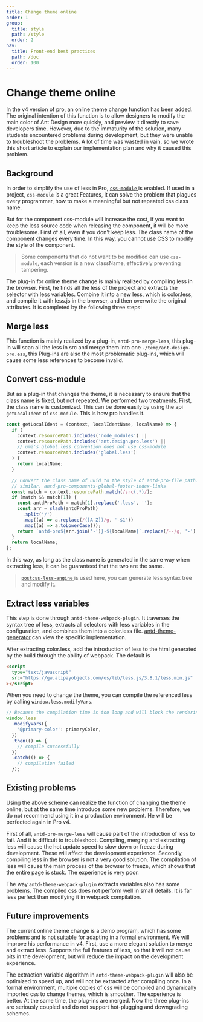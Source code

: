 ```yaml
---
title: Change theme online
order: 1
group:
  title: style
  path: /style
  order: 2
nav:
  title: Front-end best practices
  path: /doc
  order: 100
---
```


# Change theme online

In the v4 version of pro, an online theme change function has been added. The original intention of this function is to allow designers to modify the main color of Ant Design more quickly, and preview it directly to save developers time. However, due to the immaturity of the solution, many students encountered problems during development, but they were unable to troubleshoot the problems. A lot of time was wasted in vain, so we wrote this short article to explain our implementation plan and why it caused this problem.

## Background

In order to simplify the use of less in Pro, [`css-module` ](https://github.com/css-modules/css-modules) is enabled. If used in a project, `css-module` is a great Features, it can solve the problem that plagues every programmer, how to make a meaningful but not repeated css class name.

But for the component css-module will increase the cost, if you want to keep the less source code when releasing the component, it will be more troublesome. First of all, even if you don't keep less. The class name of the component changes every time. In this way, you cannot use CSS to modify the style of the component.

> Some components that do not want to be modified can use `css-module`, each version is a new className, effectively preventing tampering.

The plug-in for online theme change is mainly realized by compiling less in the browser. First, he finds all the less of the project and extracts the selector with less variables. Combine it into a new less, which is color.less, and compile it with less.js in the browser, and then overwrite the original attributes. It is completed by the following three steps:

## Merge less

This function is mainly realized by a plug-in, `antd-pro-merge-less`, this plug-in will scan all the less in src and merge them into one `./temp/ant-design-pro.ess`, this Plug-ins are also the most problematic plug-ins, which will cause some less references to become invalid.

## Convert css-module

But as a plug-in that changes the theme, it is necessary to ensure that the class name is fixed, but not repeated. We performed two treatments. First, the class name is customized. This can be done easily by using the api `getLocalIdent` of `css-module`. This is how pro handles it.

```js
const getLocalIdent = (context, localIdentName, localName) => {
  if (
    context.resourcePath.includes('node_modules') ||
    context.resourcePath.includes('ant.design.pro.less') ||
    // umi's global.less convention does not use css-module
    context.resourcePath.includes('global.less')
  ) {
    return localName;
  }

  // Convert the class name of uuid to the style of antd-pro-file path.
  // similar. antd-pro-components-global-footer-index-links
  const match = context.resourcePath.match(/src(.*)/);
  if (match && match[1]) {
    const antdProPath = match[1].replace('.less', '');
    const arr = slash(antdProPath)
      .split('/')
      .map((a) => a.replace(/([A-Z])/g, '-$1'))
      .map((a) => a.toLowerCase());
    return `antd-pro${arr.join('-')}-${localName}`.replace(/--/g, '-');
  }
  return localName;
};
```

In this way, as long as the class name is generated in the same way when extracting less, it can be guaranteed that the two are the same.

> [`postcss-less-engine` ](https://www.npmjs.com/package/postcss-less-engine) is used here, you can generate less syntax tree and modify it.

## Extract less variables

This step is done through `antd-theme-webpack-plugin`. It traverses the syntax tree of less, extracts all selectors with less variables in the configuration, and combines them into a color.less file. [antd-theme-generator](git://github.com/mzohaibqc/antd-theme-generator) can view the specific implementation.

After extracting color.less, add the introduction of less to the html generated by the build through the ability of webpack. The default is

```html
<script
  type="text/javascript"
  src="https://gw.alipayobjects.com/os/lib/less.js/3.8.1/less.min.js"
></script>
```

When you need to change the theme, you can compile the referenced less by calling `window.less.modifyVars`.

```js
// Because the compilation time is too long and will block the rendering, please add hints.
window.less
  .modifyVars({
    '@primary-color': primaryColor,
  })
  .then(() => {
    // compile successfully
  })
  .catch(() => {
    // compilation failed
  });
```

## Existing problems

Using the above scheme can realize the function of changing the theme online, but at the same time introduce some new problems. Therefore, we do not recommend using it in a production environment. He will be perfected again in Pro v4.

First of all, `antd-pro-merge-less` will cause part of the introduction of less to fail. And it is difficult to troubleshoot. Compiling, merging and extracting less will cause the hot update speed to slow down or freeze during development. These will affect the development experience. Secondly, compiling less in the browser is not a very good solution. The compilation of less will cause the main process of the browser to freeze, which shows that the entire page is stuck. The experience is very poor.

The way `antd-theme-webpack-plugin` extracts variables also has some problems. The compiled css does not perform well in small details. It is far less perfect than modifying it in webpack compilation.

## Future improvements

The current online theme change is a demo program, which has some problems and is not suitable for adapting in a formal environment. We will improve his performance in v4. First, use a more elegant solution to merge and extract less. Supports the full features of less, so that it will not cause pits in the development, but will reduce the impact on the development experience.

The extraction variable algorithm in `antd-theme-webpack-plugin` will also be optimized to speed up, and will not be extracted after compiling once. In a formal environment, multiple copies of css will be compiled and dynamically imported css to change themes, which is smoother. The experience is better. At the same time, the plug-ins are merged. Now the three plug-ins are seriously coupled and do not support hot-plugging and downgrading schemes.
